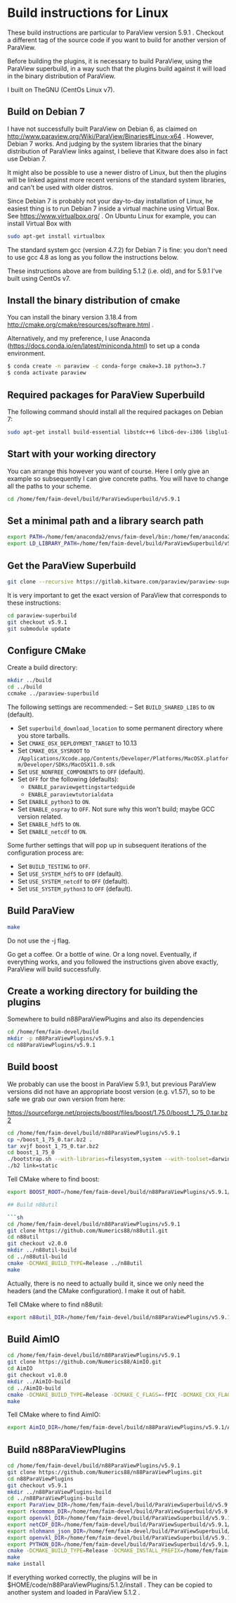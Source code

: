 # Build instructions for Linux

These build instructions are particular to ParaView version 5.9.1 . Checkout a different tag of the source code if you want to build for another version of ParaView.

Before building the plugins, it is necessary to build ParaView, using the ParaView superbuild,
in a way such that the plugins build against it will load in the binary distribution of ParaView.

I built on TheGNU (CentOs Linux v7).

## Build on Debian 7

I have not successfully built ParaView on Debian 6, as claimed on
http://www.paraview.org/Wiki/ParaView/Binaries#Linux-x64 . However, Debian 7 works. And judging by
the system libraries that the binary distribution of ParaView links against, I believe that Kitware
does also in fact use Debian 7.

It might also be possible to use a newer distro of Linux, but then the plugins will be linked
against more recent versions of the standard system libraries, and can't be used with older
distros.

Since Debian 7 is probably not your day-to-day installation of Linux, he easiest thing is to run
Debian 7 inside a virtual machine using Virtual Box. See https://www.virtualbox.org/ . On Ubuntu
Linux for example, you can install Virtual Box with

```sh
sudo apt-get install virtualbox
```

The standard system gcc (version 4.7.2) for Debian 7 is fine: you don't need to use gcc 4.8 as long as you follow the instructions below.

These instructions above are from building 5.1.2 (i.e. old), and for 5.9.1 I've built using CentOs v7.

## Install the binary distribution of cmake

You can install the binary version 3.18.4 from http://cmake.org/cmake/resources/software.html .

Alternatively, and my preference, I use Anaconda (https://docs.conda.io/en/latest/miniconda.html) to set up a conda environment. 

```sh
$ conda create -n paraview -c conda-forge cmake=3.18 python=3.7
$ conda activate paraview
```

## Required packages for ParaView Superbuild

The following command should install all the required packages on Debian 7:

```sh
sudo apt-get install build-essential libstdc++6 libc6-dev-i386 libglu1-mesa-dev freeglut3-dev subversion libxmu-dev libxi-dev gfortran libxt-dev libxrender-dev doxygen
```

## Start with your working directory

You can arrange this however you want of course. Here I only give an example so subsequently
I can give concrete paths. You will have to change all the paths to your scheme.

```sh
cd /home/fem/faim-devel/build/ParaViewSuperbuild/v5.9.1
```

## Set a minimal path and a library search path

```sh
export PATH=/home/fem/anaconda2/envs/faim-devel/bin:/home/fem/anaconda2/bin:/home/fem/anaconda2/condabin:/usr/bin:/usr/sbin
export LD_LIBRARY_PATH=/home/fem/faim-devel/build/ParaViewSuperbuild/v5.9.1/build/install/lib:/home/fem/faim-devel/build/ParaViewSuperbuild/v5.9.1/build/qt/src/qt-build/lib
```

## Get the ParaView Superbuild

```sh
git clone --recursive https://gitlab.kitware.com/paraview/paraview-superbuild.git
```

It is very important to get the exact version of ParaView that corresponds to these instructions:

```sh
cd paraview-superbuild
git checkout v5.9.1
git submodule update
```

## Configure CMake

Create a build directory:

```sh
mkdir ../build
cd ../build
ccmake ../paraview-superbuild
```
The following settings are recommended:
– Set `BUILD_SHARED_LIBS` to `ON` (default).
- Set `superbuild_download_location` to some permanent directory where you store tarballs.
- Set `CMAKE_OSX_DEPLOYMENT_TARGET` to 10.13
- Set `CMAKE_OSX_SYSROOT` to `/Applications/Xcode.app/Contents/Developer/Platforms/MacOSX.platform/Developer/SDKs/MacOSX11.0.sdk`
- Set `USE_NONFREE_COMPONENTS` to `OFF` (default).
- Set `OFF` for the following (defaults):
	- `ENABLE_paraviewgettingstartedguide`
	- `ENABLE_paraviewtutorialdata`
- Set `ENABLE_python3` to `ON`.
- Set `ENABLE_ospray` to `OFF`. Not sure why this won't build; maybe GCC version related.
- Set `ENABLE_hdf5` to `ON`.
- Set `ENABLE_netcdf` to `ON`.

Some further settings that will pop up in subsequent iterations of the configuration process are: 
- Set `BUILD_TESTING` to `OFF`.
- Set `USE_SYSTEM_hdf5` to `OFF` (default).
- Set `USE_SYSTEM_netcdf` to `OFF` (default).
- Set `USE_SYSTEM_python3` to `OFF` (default).


## Build ParaView

```sh
make
```

Do not use the -j flag.

Go get a coffee. Or a bottle of wine. Or a long novel. Eventually, if everything works, and you
followed the instructions given above exactly, ParaView will build successfully.

## Create a working directory for building the plugins

Somewhere to build n88ParaViewPlugins and also its dependencies

```sh
cd /home/fem/faim-devel/build
mkdir -p n88ParaViewPlugins/v5.9.1
cd n88ParaViewPlugins/v5.9.1
```

## Build boost

We probably can use the boost in ParaView 5.9.1, but previous ParaView versions did not have an appropriate boost version (e.g. v1.57), so to be safe we grab our own version from here:

https://sourceforge.net/projects/boost/files/boost/1.75.0/boost_1_75_0.tar.bz2

```sh
cd /home/fem/faim-devel/build/n88ParaViewPlugins/v5.9.1
cp ~/boost_1_75_0.tar.bz2 .
tar xvjf boost_1_75_0.tar.bz2
cd boost_1_75_0
./bootstrap.sh --with-libraries=filesystem,system --with-toolset=darwin
./b2 link=static
```

Tell CMake where to find boost:

```sh
export BOOST_ROOT=/home/fem/faim-devel/build/n88ParaViewPlugins/v5.9.1/boost_1_75_0

## Build n88util

```sh
cd /home/fem/faim-devel/build/n88ParaViewPlugins/v5.9.1
git clone https://github.com/Numerics88/n88util.git
cd n88util
git checkout v2.0.0
mkdir ../n88util-build
cd ../n88util-build
cmake -DCMAKE_BUILD_TYPE=Release ../n88util
make
```

Actually, there is no need to actually build it, since we only need the headers (and the CMake configuration). I make it out of habit.

Tell CMake where to find n88util:

```sh
export n88util_DIR=/home/fem/faim-devel/build/n88ParaViewPlugins/v5.9.1/n88util-build
```

## Build AimIO

```sh
cd /home/fem/faim-devel/build/n88ParaViewPlugins/v5.9.1
git clone https://github.com/Numerics88/AimIO.git
cd AimIO
git checkout v1.0.0
mkdir ../AimIO-build
cd ../AimIO-build
cmake -DCMAKE_BUILD_TYPE=Release -DCMAKE_C_FLAGS=-fPIC -DCMAKE_CXX_FLAGS=-fPIC ../AimIO
make
```

Tell CMake where to find AimIO:

```sh
export AimIO_DIR=/home/fem/faim-devel/build/n88ParaViewPlugins/v5.9.1/AimIO-build
```

## Build n88ParaViewPlugins

```sh
cd /home/fem/faim-devel/build/n88ParaViewPlugins/v5.9.1
git clone https://github.com/Numerics88/n88ParaViewPlugins.git
cd n88ParaViewPlugins
git checkout v5.9.1
mkdir ../n88ParaViewPlugins-build
cd ../n88ParaViewPlugins-build
export ParaView_DIR=/home/fem/faim-devel/build/ParaViewSuperbuild/v5.9.1/build/superbuild/paraview/build
export rkcommon_DIR=/home/fem/faim-devel/build/ParaViewSuperbuild/v5.9.1/build/install/lib/cmake/rkcommon-1.5.1/
export openvkl_DIR=/home/fem/faim-devel/build/ParaViewSuperbuild/v5.9.1/build/install/lib/cmake/openvkl-0.11.0/
export netCDF_DIR=/home/fem/faim-devel/build/ParaViewSuperbuild/v5.9.1/build/install/lib/cmake/netCDF
export nlohmann_json_DIR=/home/fem/faim-devel/build/ParaViewSuperbuild/v5.9.1/build/superbuild/nlohmannjson/build/
export openvkl_DIR=/home/fem/faim-devel/build/ParaViewSuperbuild/v5.9.1/build/install/lib/cmake/openvkl-0.11.0/
export PYTHON_DIR=/home/fem/faim-devel/build/ParaViewSuperbuild/v5.9.1/build/install/bin/python3.8
cmake -DCMAKE_BUILD_TYPE=Release -DCMAKE_INSTALL_PREFIX=/home/fem/faim-devel/build/n88ParaViewPlugins/v5.9.1/build/install ../n88ParaViewPlugins
make
make install
```

If everything worked correctly, the plugins will be in $HOME/code/n88ParaViewPlugins/5.1.2/install .
They can be copied to another system and loaded in ParaView 5.1.2 .
